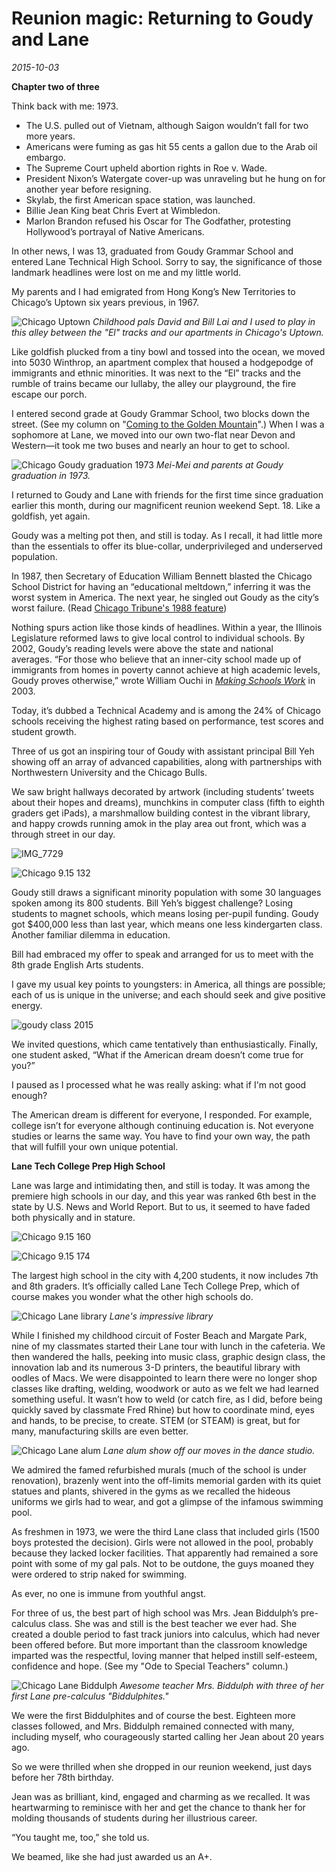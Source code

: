 # Reunion magic: Returning to Goudy and Lane
*2015-10-03*

**Chapter two of three**

Think back with me: 1973.

- The U.S. pulled out of Vietnam, although Saigon wouldn’t fall for two more years.
- Americans were fuming as gas hit 55 cents a gallon due to the Arab oil embargo.
- The Supreme Court upheld abortion rights in Roe v. Wade.
- President Nixon’s Watergate cover-up was unraveling but he hung on for another year before resigning.
- Skylab, the first American space station, was launched.
- Billie Jean King beat Chris Evert at Wimbledon.
- Marlon Brandon refused his Oscar for The Godfather, protesting Hollywood’s portrayal of Native Americans.

In other news, I was 13, graduated from Goudy Grammar School and entered Lane Technical High School. Sorry to say, the significance of those landmark headlines were lost on me and my little world.

My parents and I had emigrated from Hong Kong’s New Territories to Chicago’s Uptown six years previous, in 1967.

![Chicago Uptown ](../Images/Blog/chicago-9-15-137.jpg "Chicago Uptown") 
*Childhood pals David and Bill Lai and I used to play in this alley between the "El" tracks and our apartments in Chicago's Uptown.*

Like goldfish plucked from a tiny bowl and tossed into the ocean, we moved into 5030 Winthrop, an apartment complex that housed a hodgepodge of immigrants and ethnic minorities. It was next to the “El” tracks and the rumble of trains became our lullaby, the alley our playground, the fire escape our porch.<!--more-->

I entered second grade at Goudy Grammar School, two blocks down the street. (See my column on "[Coming to the Golden Mountain](http://www.meimeikirk.com/#!personal-tales/bkr35)".) When I was a sophomore at Lane, we moved into our own two-flat near Devon and Western—it took me two buses and nearly an hour to get to school.

![Chicago Goudy graduation 1973](../Images/Blog/mm-fam-grammar-school-graduate1.jpg "Graduation") 
*Mei-Mei and parents at Goudy graduation in 1973.*

I returned to Goudy and Lane with friends for the first time since graduation earlier this month, during our magnificent reunion weekend Sept. 18. Like a goldfish, yet again.

Goudy was a melting pot then, and still is today. As I recall, it had little more than the essentials to offer its blue-collar, underprivileged and underserved population.

In 1987, then Secretary of Education William Bennett blasted the Chicago School District for having an “educational meltdown,” inferring it was the worst system in America. The next year, he singled out Goudy as the city’s worst failure. (Read [Chicago Tribune's 1988 feature](http://articles.chicagotribune.com/1988-05-15/news/8803180492_1_pipe-mcdonald-school-day))

Nothing spurs action like those kinds of headlines. Within a year, the Illinois Legislature reformed laws to give local control to individual schools. By 2002, Goudy’s reading levels were above the state and national averages. “For those who believe that an inner-city school made up of immigrants from homes in poverty cannot achieve at high academic levels, Goudy proves otherwise,” wrote William Ouchi in _[Making Schools Work](http://books.simonandschuster.com/Making-Schools-Work/William-G-Ouchi/9781439150450)_ in 2003.

Today, it’s dubbed a Technical Academy and is among the 24% of Chicago schools receiving the highest rating based on performance, test scores and student growth.

Three of us got an inspiring tour of Goudy with assistant principal Bill Yeh showing off an array of advanced capabilities, along with partnerships with Northwestern University and the Chicago Bulls.

We saw bright hallways decorated by artwork (including students’ tweets about their hopes and dreams), munchkins in computer class (fifth to eighth graders get iPads), a marshmallow building contest in the vibrant library, and happy crowds running amok in the play area out front, which was a through street in our day.

![IMG_7729](../Images/Blog/img_77291.jpg "Image")

![Chicago 9.15 132](../Images/Blog/chicago-9-15-132.jpg "Image")

Goudy still draws a significant minority population with some 30 languages spoken among its 800 students. Bill Yeh’s biggest challenge? Losing students to magnet schools, which means losing per-pupil funding. Goudy got $400,000 less than last year, which means one less kindergarten class. Another familiar dilemma in education.

Bill had embraced my offer to speak and arranged for us to meet with the 8th grade English Arts students.

I gave my usual key points to youngsters: in America, all things are possible; each of us is unique in the universe; and each should seek and give positive energy.

![goudy class 2015](../Images/Blog/goudy-class-2015.jpg "Goudy Class 2015")

We invited questions, which came tentatively than enthusiastically. Finally, one student asked, “What if the American dream doesn’t come true for you?”

I paused as I processed what he was really asking: what if I'm not good enough?

The American dream is different for everyone, I responded. For example, college isn’t for everyone although continuing education is. Not everyone studies or learns the same way. You have to find your own way, the path that will fulfill your own unique potential.

**Lane Tech College Prep High School**

Lane was large and intimidating then, and still is today. It was among the premiere high schools in our day, and this year was ranked 6th best in the state by U.S. News and World Report. But to us, it seemed to have faded both physically and in stature.

![Chicago 9.15 160](../Images/Blog/chicago-9-15-160.jpg "Chicago")

![Chicago 9.15 174](../Images/Blog/chicago-9-15-174.jpg "Chicago")

The largest high school in the city with 4,200 students, it now includes 7th and 8th graders. It’s officially called Lane Tech College Prep, which of course makes you wonder what the other high schools do.

![Chicago Lane library](../Images/Blog/chicago-9-15-195.jpg "Lane Library") 
*Lane's impressive library*

While I finished my childhood circuit of Foster Beach and Margate Park, nine of my classmates started their Lane tour with lunch in the cafeteria. We then wandered the halls, peeking into music class, graphic design class, the innovation lab and its numerous 3-D printers, the beautiful library with oodles of Macs. We were disappointed to learn there were no longer shop classes like drafting, welding, woodwork or auto as we felt we had learned something useful. It wasn’t how to weld (or catch fire, as I did, before being quickly saved by classmate Fred Rhine) but how to coordinate mind, eyes and hands, to be precise, to create. STEM (or STEAM) is great, but for many, manufacturing skills are even better.

![Chicago Lane alum](../Images/Blog/chicago-9-15-186.jpg "Lane Alum") 
*Lane alum show off our moves in the dance studio.*

We admired the famed refurbished murals (much of the school is under renovation), brazenly went into the off-limits memorial garden with its quiet statues and plants, shivered in the gyms as we recalled the hideous uniforms we girls had to wear, and got a glimpse of the infamous swimming pool.

As freshmen in 1973, we were the third Lane class that included girls (1500 boys protested the decision). Girls were not allowed in the pool, probably because they lacked locker facilities. That apparently had remained a sore point with some of my gal pals. Not to be outdone, the guys moaned they were ordered to strip naked for swimming.

As ever, no one is immune from youthful angst.

For three of us, the best part of high school was Mrs. Jean Biddulph’s pre-calculus class. She was and still is the best teacher we ever had. She created a double period to fast track juniors into calculus, which had never been offered before. But more important than the classroom knowledge imparted was the respectful, loving manner that helped instill self-esteem, confidence and hope. (See my "Ode to Special Teachers" column.)

![Chicago Lane Biddulph](..Images/Blog/fullsizerender-1.jpg "Mrs. Biddulph") 
*Awesome teacher Mrs. Biddulph with three of her first Lane pre-calculus "Biddulphites."*

We were the first Biddulphites and of course the best. Eighteen more classes followed, and Mrs. Biddulph remained connected with many, including myself, who courageously started calling her Jean about 20 years ago.

So we were thrilled when she dropped in our reunion weekend, just days before her 78th birthday.

Jean was as brilliant, kind, engaged and charming as we recalled. It was heartwarming to reminisce with her and get the chance to thank her for molding thousands of students during her illustrious career.

“You taught me, too,” she told us.

We beamed, like she had just awarded us an A+.
